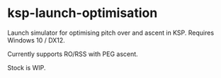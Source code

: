 # ksp-launch-optimisation
Launch simulator for optimising pitch over and ascent in KSP.
Requires Windows 10 / DX12.

Currently supports RO/RSS with PEG ascent.

Stock is WIP.
